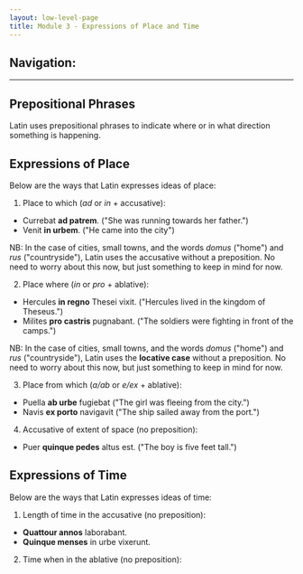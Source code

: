 ```yaml
---
layout: low-level-page
title: Module 3 - Expressions of Place and Time
---
```


## Navigation:

<hr>

## Prepositional Phrases

Latin uses prepositional phrases to indicate where or in what direction something is happening.

## Expressions of Place

Below are the ways that Latin expresses ideas of place:

1) Place to which (*ad* or *in* + accusative):
 - Currebat **ad patrem**. ("She was running towards her father.")
 - Venit **in urbem**. ("He came into the city")

NB: In the case of cities, small towns, and the words *domus* ("home") and *rus* ("countryside"), Latin uses the accusative without a preposition. No need to worry about this now, but just something to keep in mind for now.

2) Place where (*in* or *pro* + ablative):
* Hercules **in regno** Thesei vixit. ("Hercules lived in the kingdom of Theseus.")
* Milites **pro castris** pugnabant. ("The soldiers were fighting in front of the camps.")

NB: In the case of cities, small towns, and the words *domus* ("home") and *rus* ("countryside"), Latin uses the **locative case** without a preposition. No need to worry about this now, but just something to keep in mind for now.

3) Place from which (*a/ab* or *e/ex* + ablative):
* Puella **ab urbe** fugiebat ("The girl was fleeing from the city.")
* Navis **ex porto** navigavit ("The ship sailed away from the port.")

4) Accusative of extent of space (no preposition):
* Puer **quinque pedes** altus est. ("The boy is five feet tall.")

## Expressions of Time

Below are the ways that Latin expresses ideas of time:

1) Length of time in the accusative (no preposition):
* **Quattour annos** laborabant.
* **Quinque menses** in urbe vixerunt.

2) Time when in the ablative (no preposition):
